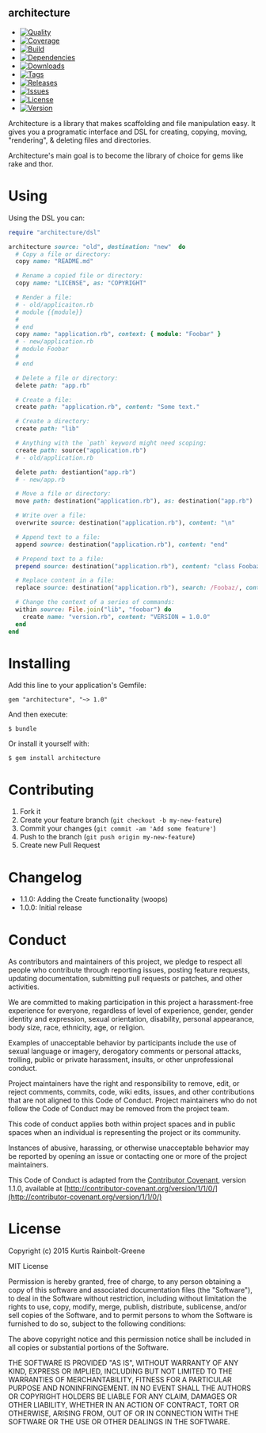 architecture
------------

  - [![Quality](http://img.shields.io/codeclimate/github/krainboltgreene/architecture.gem.svg?style=flat-square)](https://codeclimate.com/github/krainboltgreene/architecture.gem)
  - [![Coverage](http://img.shields.io/codeclimate/coverage/github/krainboltgreene/architecture.gem.svg?style=flat-square)](https://codeclimate.com/github/krainboltgreene/architecture.gem)
  - [![Build](http://img.shields.io/travis-ci/krainboltgreene/architecture.gem.svg?style=flat-square)](https://travis-ci.org/krainboltgreene/architecture.gem)
  - [![Dependencies](http://img.shields.io/gemnasium/krainboltgreene/architecture.gem.svg?style=flat-square)](https://gemnasium.com/krainboltgreene/architecture.gem)
  - [![Downloads](http://img.shields.io/gem/dtv/architecture.svg?style=flat-square)](https://rubygems.org/gems/architecture)
  - [![Tags](http://img.shields.io/github/tag/krainboltgreene/architecture.gem.svg?style=flat-square)](http://github.com/krainboltgreene/architecture.gem/tags)
  - [![Releases](http://img.shields.io/github/release/krainboltgreene/architecture.gem.svg?style=flat-square)](http://github.com/krainboltgreene/architecture.gem/releases)
  - [![Issues](http://img.shields.io/github/issues/krainboltgreene/architecture.gem.svg?style=flat-square)](http://github.com/krainboltgreene/architecture.gem/issues)
  - [![License](http://img.shields.io/badge/license-MIT-brightgreen.svg?style=flat-square)](http://opensource.org/licenses/MIT)
  - [![Version](http://img.shields.io/gem/v/architecture.svg?style=flat-square)](https://rubygems.org/gems/architecture)


Architecture is a library that makes scaffolding and file manipulation easy. It gives you a programatic interface and DSL for creating, copying, moving, "rendering", & deleting files and directories.

Architecture's main goal is to become the library of choice for gems like rake
and thor.


Using
=====

Using the DSL you can:

``` ruby
require "architecture/dsl"

architecture source: "old", destination: "new"  do
  # Copy a file or directory:
  copy name: "README.md"

  # Rename a copied file or directory:
  copy name: "LICENSE", as: "COPYRIGHT"

  # Render a file:
  # - old/applicaiton.rb
  # module {{module}}
  #
  # end
  copy name: "application.rb", context: { module: "Foobar" }
  # - new/application.rb
  # module Foobar
  #
  # end

  # Delete a file or directory:
  delete path: "app.rb"

  # Create a file:
  create path: "application.rb", content: "Some text."

  # Create a directory:
  create path: "lib"

  # Anything with the `path` keyword might need scoping:
  create path: source("application.rb")
  # - old/application.rb

  delete path: destiantion("app.rb")
  # - new/app.rb

  # Move a file or directory:
  move path: destination("application.rb"), as: destination("app.rb")

  # Write over a file:
  overwrite source: destination("application.rb"), content: "\n"

  # Append text to a file:
  append source: destination("application.rb"), content: "end"

  # Prepend text to a file:
  prepend source: destination("application.rb"), content: "class Foobaz"

  # Replace content in a file:
  replace source: destination("application.rb"), search: /Foobaz/, content: "Foobar"

  # Change the context of a series of commands:
  within source: File.join("lib", "foobar") do
    create name: "version.rb", content: "VERSION = 1.0.0"
  end
end
```


Installing
==========

Add this line to your application's Gemfile:

    gem "architecture", "~> 1.0"

And then execute:

    $ bundle

Or install it yourself with:

    $ gem install architecture


Contributing
============

  1. Fork it
  2. Create your feature branch (`git checkout -b my-new-feature`)
  3. Commit your changes (`git commit -am 'Add some feature'`)
  4. Push to the branch (`git push origin my-new-feature`)
  5. Create new Pull Request


Changelog
=========

  - 1.1.0: Adding the Create functionality (woops)
  - 1.0.0: Initial release


Conduct
=======

As contributors and maintainers of this project, we pledge to respect all people who contribute through reporting issues, posting feature requests, updating documentation, submitting pull requests or patches, and other activities.

We are committed to making participation in this project a harassment-free experience for everyone, regardless of level of experience, gender, gender identity and expression, sexual orientation, disability, personal appearance, body size, race, ethnicity, age, or religion.

Examples of unacceptable behavior by participants include the use of sexual language or imagery, derogatory comments or personal attacks, trolling, public or private harassment, insults, or other unprofessional conduct.

Project maintainers have the right and responsibility to remove, edit, or reject comments, commits, code, wiki edits, issues, and other contributions that are not aligned to this Code of Conduct. Project maintainers who do not follow the Code of Conduct may be removed from the project team.

This code of conduct applies both within project spaces and in public spaces when an individual is representing the project or its community.

Instances of abusive, harassing, or otherwise unacceptable behavior may be reported by opening an issue or contacting one or more of the project maintainers.

This Code of Conduct is adapted from the [Contributor Covenant](http://contributor-covenant.org), version 1.1.0, available at [http://contributor-covenant.org/version/1/1/0/](http://contributor-covenant.org/version/1/1/0/)


License
=======

Copyright (c) 2015 Kurtis Rainbolt-Greene

MIT License

Permission is hereby granted, free of charge, to any person obtaining
a copy of this software and associated documentation files (the
"Software"), to deal in the Software without restriction, including
without limitation the rights to use, copy, modify, merge, publish,
distribute, sublicense, and/or sell copies of the Software, and to
permit persons to whom the Software is furnished to do so, subject to
the following conditions:

The above copyright notice and this permission notice shall be
included in all copies or substantial portions of the Software.

THE SOFTWARE IS PROVIDED "AS IS", WITHOUT WARRANTY OF ANY KIND,
EXPRESS OR IMPLIED, INCLUDING BUT NOT LIMITED TO THE WARRANTIES OF
MERCHANTABILITY, FITNESS FOR A PARTICULAR PURPOSE AND
NONINFRINGEMENT. IN NO EVENT SHALL THE AUTHORS OR COPYRIGHT HOLDERS BE
LIABLE FOR ANY CLAIM, DAMAGES OR OTHER LIABILITY, WHETHER IN AN ACTION
OF CONTRACT, TORT OR OTHERWISE, ARISING FROM, OUT OF OR IN CONNECTION
WITH THE SOFTWARE OR THE USE OR OTHER DEALINGS IN THE SOFTWARE.
